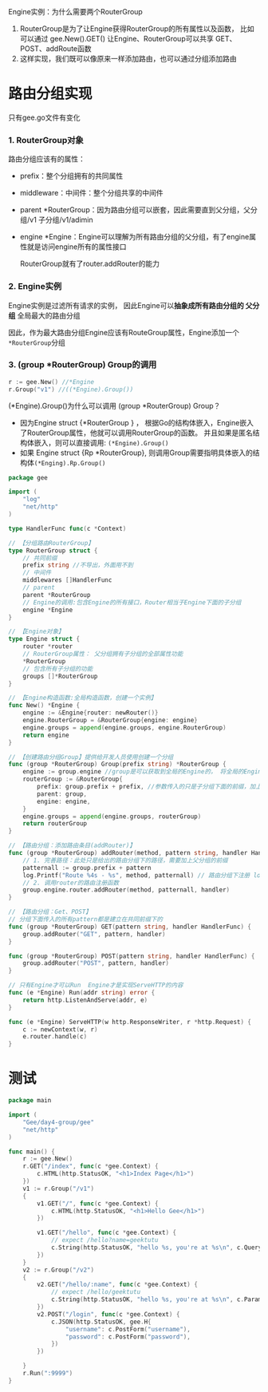 

Engine实例：为什么需要两个RouterGroup

1. RouterGroup是为了让Engine获得RouterGroup的所有属性以及函数， 比如可以通过 gee.New().GET() 让Engine、RouterGroup可以共享 GET、POST、addRoute函数
2. 这样实现，我们既可以像原来一样添加路由，也可以通过分组添加路由



# 路由分组实现

只有gee.go文件有变化

### 1. RouterGroup对象

路由分组应该有的属性： 

- prefix：整个分组拥有的共同属性

- middleware：中间件：整个分组共享的中间件

- parent *RouterGroup：因为路由分组可以嵌套，因此需要直到父分组，父分组/v1   子分组/v1/adimin

- engine *Engine：Engine可以理解为所有路由分组的父分组，有了engine属性就是访问engine所有的属性接口

  RouterGroup就有了router.addRouter的能力

### 2. Engine实例

Engine实例是过滤所有请求的实例， 因此Engine可以**抽象成所有路由分组的 父分组** 全局最大的路由分组

因此，作为最大路由分组Engine应该有RouteGroup属性，Engine添加一个 `*RouterGroup`分组



### 3. (group *RouterGroup) Group的调用

```go
r := gee.New() //*Engine
r.Group("v1") //((*Engine).Group())
```

(*Engine).Group()为什么可以调用 (group *RouterGroup) Group？

- 因为Engine struct {*RouterGroup } ， 根据Go的结构体嵌入，Engine嵌入了RouterGroup属性，他就可以调用RouterGroup的函数。 并且如果是匿名结构体嵌入，则可以直接调用: `(*Engine).Group()`
- 如果 Engine struct {Rp *RouterGroup}, 则调用Group需要指明具体嵌入的结构体`(*Enging).Rp.Group()`

```go
package gee

import (
	"log"
	"net/http"
)

type HandlerFunc func(c *Context)

// 【分组路由RouterGroup】
type RouterGroup struct {
	// 共同前缀
	prefix string //不导出，外面用不到
	// 中间件
	middlewares []HandlerFunc
	// parent
	parent *RouterGroup
	// Engine的调用:包含Engine的所有接口，Router相当于Engine下面的子分组
	engine *Engine
}

// 【Engine对象】
type Engine struct {
	router *router
	// RouterGroup属性： 父分组拥有子分组的全部属性功能
	*RouterGroup
	// 包含所有子分组的功能
	groups []*RouterGroup
}

// 【Engine构造函数:全局构造函数，创建一个实例】
func New() *Engine {
	engine := &Engine{router: newRouter()}
	engine.RouterGroup = &RouterGroup{engine: engine}
	engine.groups = append(engine.groups, engine.RouterGroup)
	return engine
}

// 【创建路由分组Group】提供给开发人员使用创建一个分组
func (group *RouterGroup) Group(prefix string) *RouterGroup {
	engine := group.engine //group是可以获取到全局的Engine的， 将全局的Engine赋值给该新建的路由分组
	routerGroup := &RouterGroup{
		prefix: group.prefix + prefix, //参数传入的只是子分组下面的前缀，加上parent分组的前缀: /v1  Group(/admin): /v1/admin
		parent: group,
		engine: engine,
	}
	engine.groups = append(engine.groups, routerGroup)
	return routerGroup
}

// 【路由分组：添加路由条目(addRouter)】
func (group *RouterGroup) addRouter(method, pattern string, handler HandlerFunc) {
	// 1. 完善路径：此处只是给出的路由分组下的路径，需要加上父分组的前缀
	patternall := group.prefix + pattern
	log.Printf("Route %4s - %s", method, patternall) // 路由分组下注册 log记录
	// 2. 调用router的路由注册函数
	group.engine.router.addRouter(method, patternall, handler)
}

// 【路由分组：Get、POST】
// 分组下面传入的所有pattern都是建立在共同前缀下的
func (group *RouterGroup) GET(pattern string, handler HandlerFunc) {
	group.addRouter("GET", pattern, handler)
}

func (group *RouterGroup) POST(pattern string, handler HandlerFunc) {
	group.addRouter("POST", pattern, handler)
}

// 只有Engine才可以Run  Engine才是实现ServeHTTP的内容
func (e *Engine) Run(addr string) error {
	return http.ListenAndServe(addr, e)
}

func (e *Engine) ServeHTTP(w http.ResponseWriter, r *http.Request) {
	c := newContext(w, r)
	e.router.handle(c)
}
```





# 测试

```go
package main

import (
	"Gee/day4-group/gee"
	"net/http"
)

func main() {
	r := gee.New()
	r.GET("/index", func(c *gee.Context) {
		c.HTML(http.StatusOK, "<h1>Index Page</h1>")
	})
	v1 := r.Group("/v1")
	{
		v1.GET("/", func(c *gee.Context) {
			c.HTML(http.StatusOK, "<h1>Hello Gee</h1>")
		})

		v1.GET("/hello", func(c *gee.Context) {
			// expect /hello?name=geektutu
			c.String(http.StatusOK, "hello %s, you're at %s\n", c.Query("name"), c.Path)
		})
	}
	v2 := r.Group("/v2")
	{
		v2.GET("/hello/:name", func(c *gee.Context) {
			// expect /hello/geektutu
			c.String(http.StatusOK, "hello %s, you're at %s\n", c.Param("name"), c.Path)
		})
		v2.POST("/login", func(c *gee.Context) {
			c.JSON(http.StatusOK, gee.H{
				"username": c.PostForm("username"),
				"password": c.PostForm("password"),
			})
		})

	}
	r.Run(":9999")
}
```

